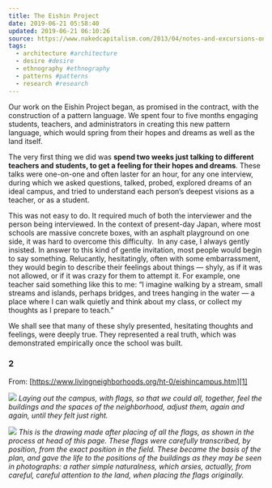 ```yaml
---
title: The Eishin Project
date: 2019-06-21 05:58:40
updated: 2019-06-21 06:10:26
source: https://www.nakedcapitalism.com/2013/04/notes-and-excursions-on-christopher-alexanders-the-battle-for-the-life-and-beauty-of-the-earth.html
tags:
  - architecture #architecture
  - desire #desire
  - ethnography #ethnography
  - patterns #patterns
  - research #research
---
```

Our work on the Eishin Project began, as promised in the contract, with the construction of a pattern language. We spent four to five months engaging students, teachers, and administrators in creating this new pattern language, which would spring from their hopes and dreams as well as the land itself.

The very first thing we did was __spend two weeks just talking to different teachers and students, to get a feeling for their hopes and dreams__. These talks were one-on-one and often laster for an hour, for any one interview, during which we asked questions, talked, probed, explored dreams of an ideal campus, and tried to understand each person’s deepest visions as a teacher, or as a student.

This was not easy to do. It required much of both the interviewer and the person being interviewed. In the context of present-day Japan, where most schools are massive concrete boxes, with an asphalt playground on one side, it was hard to overcome this difficulty.  In any case, I always gently insisted. In answer to this kind of gentle invitation, most people would begin to say something. Relucantly, hesitatingly, often with some embarrassment, they would begin to describe their feelings about things — shyly, as if it was not allowed, or if it was crazy for them to attempt it. For example, one teacher said something like this to me: “I imagine walking by a stream, small streams and islands, perhaps bridges, and trees hanging in the water — a place where I can walk quietly and think about my class, or collect my thoughts as I prepare to teach.”

We shall see that many of these shyly presented, hesitating thoughts and feelings, were deeply true. They represented a real truth, which was demonstrated empirically once the school was built.

### 2

From: [https://www.livingneighborhoods.org/ht-0/eishincampus.htm][1]

![](The%20Eishin%20Project.html.resources/4546B2BA-09A4-4749-801D-9C4AAB436C46.jpg)
*Laying out the campus, with flags, so that we could all, together, feel the buildings and the spaces of the neighborhood, adjust them, again and again, until they felt just right.*

*![](The%20Eishin%20Project.html.resources/BA6E61B2-A0C0-48C8-8188-13A130064DC8.jpg)*
*This is the drawing made after placing of all the flags, as shown in the process at head of this page. These flags were carefully transcribed, by position, from the exact position in the field. These became the basis of the plan, and gave the life to the positions of the buildings as they may be seen in photographs: a rather simple naturalness, which arsies, actually, from careful, careful attention to the land, when placing the flags originally.*

[1]: https://www.livingneighborhoods.org/ht-0/eishincampus.htm